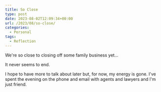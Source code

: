 ```yaml
---
title: So Close
type: post
date: 2023-08-02T12:09:34+00:00
url: /2023/08/so-close/
categories:
  - Personal
tags:
  - Reflection
---
```


We're so close to closing off some family business yet...

It never seems to end.

I hope to have more to talk about later but, for now, my energy is gone. I've spent the evening on the phone and email with agents and lawyers and I'm just friend.